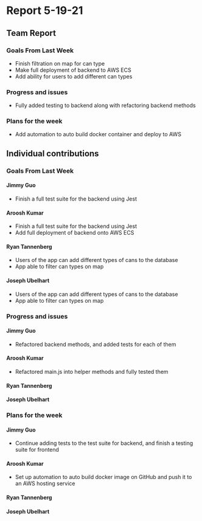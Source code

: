 # Report 5-19-21

## Team Report

### Goals From Last Week
- Finish filtration on map for can type
- Make full deployment of backend to AWS ECS
- Add ability for users to add different can types


### Progress and issues
- Fully added testing to backend along with refactoring backend methods


### Plans for the week
- Add automation to auto build docker container and deploy to AWS

## Individual contributions

### Goals From Last Week
#### Jimmy Guo
- Finish a full test suite for the backend using Jest

#### Aroosh Kumar
- Finish a full test suite for the backend using Jest
- Add full deployment of backend onto AWS ECS

#### Ryan Tannenberg
- Users of the app can add different types of cans to the database
- App able to filter can types on map

#### Joseph Ubelhart
- Users of the app can add different types of cans to the database
- App able to filter can types on map

### Progress and issues

#### Jimmy Guo
- Refactored backend methods, and added tests for each of them

#### Aroosh Kumar
- Refactored main.js into helper methods and fully tested them

#### Ryan Tannenberg


#### Joseph Ubelhart


### Plans for the week

#### Jimmy Guo
- Continue adding tests to the test suite for backend, and finish a testing suite for frontend

#### Aroosh Kumar
- Set up automation to auto build docker image on GitHub and push it to an AWS hosting service

#### Ryan Tannenberg


#### Joseph Ubelhart


